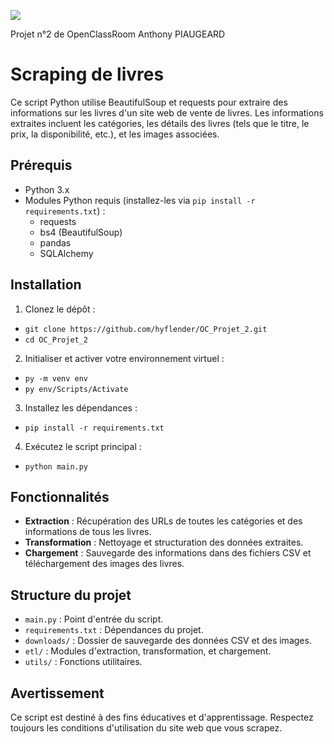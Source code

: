 ![](https://scrape-it.cloud/assets/cache_image/assets/blog_img/web-scraping-with-python_1280x533_301.webp)

Projet n°2 de OpenClassRoom Anthony PIAUGEARD

# Scraping de livres

Ce script Python utilise BeautifulSoup et requests pour extraire des informations sur les livres d'un site web de vente de livres. Les informations extraites incluent les catégories, les détails des livres (tels que le titre, le prix, la disponibilité, etc.), et les images associées.

## Prérequis

- Python 3.x
- Modules Python requis (installez-les via `pip install -r requirements.txt`) :
    - requests
    - bs4 (BeautifulSoup)
    - pandas
    - SQLAlchemy


## Installation

1. Clonez le dépôt :

- `git clone https://github.com/hyflender/OC_Projet_2.git`
- `cd OC_Projet_2`

2. Initialiser et activer votre environnement virtuel :

- `py -m venv env`
- `py env/Scripts/Activate`

3. Installez les dépendances :

- `pip install -r requirements.txt`

4. Exécutez le script principal :

- `python main.py`

## Fonctionnalités

- **Extraction** : Récupération des URLs de toutes les catégories et des informations de tous les livres.
- **Transformation** : Nettoyage et structuration des données extraites.
- **Chargement** : Sauvegarde des informations dans des fichiers CSV et téléchargement des images des livres.

## Structure du projet

- `main.py` : Point d'entrée du script.
- `requirements.txt` : Dépendances du projet.
- `downloads/` : Dossier de sauvegarde des données CSV et des images.
- `etl/` : Modules d'extraction, transformation, et chargement.
- `utils/` : Fonctions utilitaires.

## Avertissement

Ce script est destiné à des fins éducatives et d'apprentissage. Respectez toujours les conditions d'utilisation du site web que vous scrapez.
